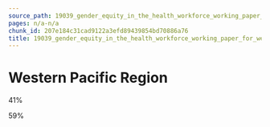 ```yaml
---
source_path: 19039_gender_equity_in_the_health_workforce_working_paper_for_web_pdf.md
pages: n/a-n/a
chunk_id: 207e184c31cad9122a3efd89439854bd70886a76
title: 19039_gender_equity_in_the_health_workforce_working_paper_for_web_pdf
---
```

# Western Pacific Region

41%

59%
